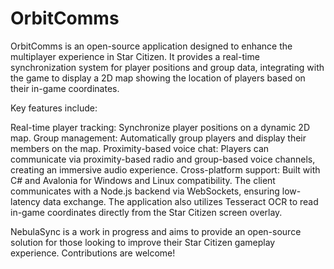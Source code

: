 # OrbitComms
OrbitComms is an open-source application designed to enhance the multiplayer experience in Star Citizen. It provides a real-time synchronization system for player positions and group data, integrating with the game to display a 2D map showing the location of players based on their in-game coordinates.

Key features include:

Real-time player tracking: Synchronize player positions on a dynamic 2D map.
Group management: Automatically group players and display their members on the map.
Proximity-based voice chat: Players can communicate via proximity-based radio and group-based voice channels, creating an immersive audio experience.
Cross-platform support: Built with C# and Avalonia for Windows and Linux compatibility.
The client communicates with a Node.js backend via WebSockets, ensuring low-latency data exchange. The application also utilizes Tesseract OCR to read in-game coordinates directly from the Star Citizen screen overlay.

NebulaSync is a work in progress and aims to provide an open-source solution for those looking to improve their Star Citizen gameplay experience. Contributions are welcome!
